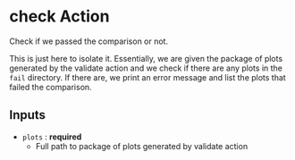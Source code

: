 # check Action

Check if we passed the comparison or not.

This is just here to isolate it. 
Essentially, we are given the package of plots generated by the validate action
and we check if there are any plots in the `fail` directory.
If there are, we print an error message and list the plots that failed the comparison.

## Inputs

- `plots` : **required**
  - Full path to package of plots generated by validate action


